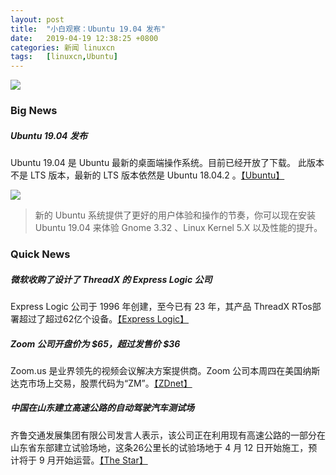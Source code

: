 ```yaml
---
layout: post
title:	"小白观察：Ubuntu 19.04 发布"
date:	2019-04-19 12:38:25 +0800 
categories:	新闻 linuxcn 
tags:	[linuxcn,Ubuntu]
---
```



![](/Asserts/Images//attachment/album/201904/19/123826g9z5gm374ng930g3.jpg)


### Big News


##### Ubuntu 19.04 发布


Ubuntu 19.04 是 Ubuntu 最新的桌面端操作系统。目前已经开放了下载。 此版本不是 LTS 版本，最新的 LTS 版本依然是 Ubuntu 18.04.2 。[【Ubuntu】](https://www.ubuntu.com/)


![](/Asserts/Images//attachment/album/201904/19/123826jwwhua7ggqzgxufz.png)



> 
> 新的 Ubuntu 系统提供了更好的用户体验和操作的节奏，你可以现在安装 Ubuntu 19.04 来体验 Gnome 3.32 、Linux Kernel 5.X 以及性能的提升。
> 
> 
> 


### Quick News


##### 微软收购了设计了 ThreadX 的 Express Logic 公司


Express Logic 公司于 1996 年创建，至今已有 23 年，其产品 ThreadX RTos部署超过了超过62亿个设备。[【Express Logic】](https://rtos.com/expresslogic-joins-microsoft/)


##### Zoom 公司开盘价为 $65，超过发售价 $36


Zoom.us 是业界领先的视频会议解决方案提供商。Zoom 公司本周四在美国纳斯达克市场上交易，股票代码为“ZM”。[【ZDnet】](https://www.zdnet.com/article/zooms-ipo-opens-at-an-eye-popping-65-per-share/)


##### 中国在山东建立高速公路的自动驾驶汽车测试场


齐鲁交通发展集团有限公司发言人表示，该公司正在利用现有高速公路的一部分在山东省东部建立试验场地，这条26公里长的试验场地于 4 月 12 日开始施工，预计将于 9 月开始运营。[【The Star】](https://www.thestar.com.my/tech/tech-news/2019/04/18/china-builds-site-to-test-autonomous-cars-in-highway-conditions/)
